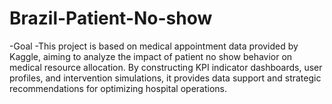 # Brazil-Patient-No-show
-Goal
-This project is based on medical appointment data provided by Kaggle, aiming to analyze the impact of patient no show behavior on medical resource allocation. By constructing KPI indicator dashboards, user profiles, and intervention simulations, it provides data support and strategic recommendations for optimizing hospital operations.
